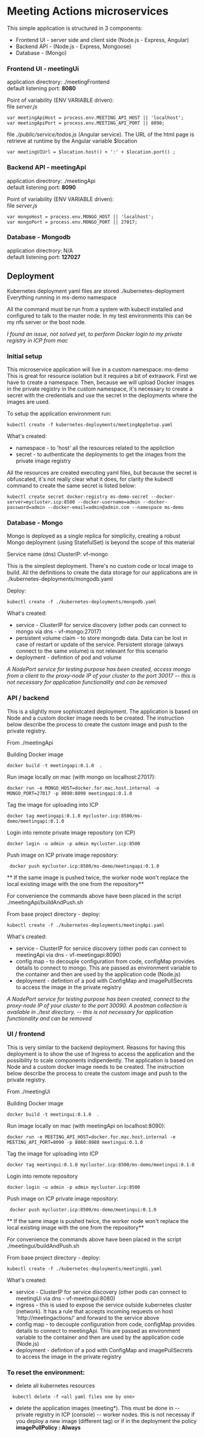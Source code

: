 # Meeting Actions microservices

This simple application is structured in 3 components:

- Frontend UI - server side and client side (Node.js - Express, Angular)
- Backend API - (Node.js - Express, Mongoose)
- Database - (Mongo) 


### Frontend UI - meetingUi
 
application directrory: ./meetingFrontend  
default listening port: **8080**

Point of variability (ENV VARIABLE driven):  
file *server.js* 
 
```
var meetingApiHost = process.env.MEETING_API_HOST || 'localhost'; 
var meetingApiPort = process.env.MEETING_API_PORT || 8090; 
```

file *./public/service/todos.js* (Angular service). The URL of the html page is retrieve at runtime by the Angular variable $location
 
```
var meetingUIUrl = $location.host() + ':' + $location.port() ;
```


### Backend API - meetingApi

application directrory: ./meetingApi  
default listening port: **8090**

Point of variability (ENV VARIABLE driven):  
file *server.js* 
 
```
var mongoHost = process.env.MONGO_HOST || 'localhost';    
var mongoPort = process.env.MONGO_PORT || 27017; 
```

### Database - Mongodb

application directrory: N/A  
default listening port: **127027**





## Deployment


Kubernetes deployment yaml files are stored ./kubernetes-deployment
Everything running in ms-demo namespace  

All the command must be run from a system with kubectl installed and configured to talk to the master node.
In my test environments this can be my nfs server or the boot node.

*I found an issue, not solved yet, to perform Docker login to my private registry in ICP from mac*  

### Initial setup

This microservice application will live in a custom namespace: ms-demo
This is great for resource isolation but it requires a bit of extrawork.
First we have to create a namespace.
Then, because we will upload Docker images in the private registry in the custom namespace, it's necessary to create a secret with the credentials and use the secret in the deployments where the images are used.  

To setup the application environment run:  

```
kubectl create -f kubernetes-deployments/meetingAppSetup.yaml
```

What's created:  

- namespace - to 'host' all the resources related to the appliction
- secret - to authenticate the deployments to get the images from the private image registry

All the resources are created executing yaml files, but because the secret is obfuscated, it's not really clear what it does, for clarity the kubectl command to create the same secret is listed below:

```
kubectl create secret docker-registry ms-demo-secret --docker-server=mycluster.icp:8500 --docker-username=admin --docker-password=admin --docker-email=admin@admin.com --namespace ms-demo
```  


### Database - Mongo

Mongo is deployed as a single replica for simplicity, creating a robust Mongo deployment (using StatefulSet) is beyond the scope of this material  

Service name (dns) ClusterIP: vf-mongo  

This is the simplest deployment. There's no custom code or local image to build. All the definitions to create the data storage for our applications are in ./kubernetes-deployments/mongodb.yaml  

Deploy:

```
kubectl create -f ./kubernetes-deployments/mongodb.yaml
```

What's created:

- service - ClusterIP for service discovery (other pods can connect to mongo via dns - vf-mongo:27017)
- persistent volume claim - to store mongodb data. Data can be lost in case of restart or update of the service. Persistent storage (always connect to the same volume) is not relevant for this scenario
- deployment - defintion of pod and volume

*A NodePort service for testing purpose has been created, access mongo from a client to the proxy-node IP of your cluster to the port 30017 -- this is not necessary for application functionality and can be removed*



### API / backend

This is a slightly more sophistcated deployment.
The application is based on Node and a custom docker image needs to be created.
The instruction below describe the process to create the custom image and push to the private registry.
  
From ./meetingApi  


Building Docker image
```
docker build -t meetingapi:0.1.0  .
```

Run image locally on mac (with mongo on localhost:27017):
```
docker run -e MONGO_HOST=docker.for.mac.host.internal -e MONGO_PORT=27017 -p 8090:8090 meetingapi:0.1.0
```

Tag the image for uploading into ICP
```
docker tag meetingapi:0.1.0 mycluster.icp:8500/ms-demo/meetingapi:0.1.0
```   

Login into remote private image repository (on ICP)
```
docker login -u admin -p admin mycluster.icp:8500
```  

Push image on ICP private image repository:
```
 docker push mycluster.icp:8500/ms-demo/meetingapi:0.1.0
```  


** If the same image is pushed twice, the worker node won't replace the local existing image with the one from the repository**


For convenience the commands above have been placed in the script ./meetingApi/buildAndPush.sh  


  

From base project directory - deploy:

```
kubectl create -f ./kubernetes-deployments/meetingApi.yaml
```

What's created:

- service - ClusterIP for service discovery (other pods can connect to meetingApi via dns - vf-meetingapi:8090)
- config map - to decouple configuration from code, configMap provides details to connect to mongo. This are passed as environment variable to the container and then are used by the application code (Node.js)
- deployment - defintion of a pod with ConfigMap and imagePullSecrets to access the image in the private registry  

*A NodePort service for testing purpose has been created, connect to the proxy-node IP of your cluster to the port 30090. A postman collection is available in ./test directory. -- this is not necessary for application functionality and can be removed*


### UI / frontend

This is very similar to the backend deployment.
Reasons for having this deployment is to show the use of Ingress to access the application and the possibility to scale components indipendently.
The application is based on Node and a custom docker image needs to be created.
The instruction below describe the process to create the custom image and push to the private registry.
  
From ./meetingUi  

Building Docker image
```
docker build -t meetingui:0.1.0  .
```

Run image locally on mac (with meetingApi on localhost:8090):
```
docker run -e MEETING_API_HOST=docker.for.mac.host.internal -e MEETING_API_PORT=8090 -p 8080:8080 meetingui:0.1.0
```

Tag the image for uploading into ICP
```
docker tag meetingui:0.1.0 mycluster.icp:8500/ms-demo/meetingui:0.1.0
```   

Login into remote repository
```
docker login -u admin -p admin mycluster.icp:8500
```  

Push image on ICP private image repository:
```
 docker push mycluster.icp:8500/ms-demo/meetingui:0.1.0
```  

** If the same image is pushed twice, the worker node won't replace the local existing image with the one from the repository**


For convenience the commands above have been placed in the script ./meetingui/buildAndPush.sh  


From base project directory - deploy:

```
kubectl create -f ./kubernetes-deployments/meetingUi.yaml
```

What's created:

- service - ClusterIP for service discovery (other pods can connect to meetingUi via dns - vf-meetingui:8080)
- ingress - this is used to expose the service outside kubernetes cluster (network). It has a rule that accepts incoming requests on host 'http://meetingactions/' and forward to the service above
- config map - to decouple configuration from code, configMap provides details to connect to meetingApi. This are passed as environment variable to the container and then are used by the application code (Node.js)
- deployment - defintion of a pod with ConfigMap and imagePullSecrets to access the image in the private registry 




### To reset the environment:
- delete all kubernetes resources  
```
  kubectl delete -f <all yaml files one by one>  
```  

-  delete the application images (meeting*). This must be done in
-- private registry in ICP (console)
-- worker nodes. this is not necessay if you deploy a new image (different tag) or if in the deployment the policy **imagePullPolicy : Always**